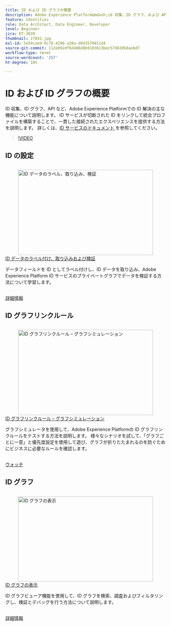 ```yaml
---
title: ID および ID グラフの概要
description: Adobe Experience Platform&mdash;id 収集、ID グラフ、および API における ID 解決の主な機能について説明します。 ID サービスが切断された ID をリンクして統合プロファイルを構築することで、一貫した接続されたエクスペリエンスを提供する方法を説明します。
feature: Identities
role: Data Architect, Data Engineer, Developer
level: Beginner
jira: KT-3039
thumbnail: 27841.jpg
exl-id: 5e54cae9-9c78-4296-a28a-d043570811d4
source-git-commit: 112e092df6d486d8b9103013bec57d820b8ae6d7
workflow-type: tm+mt
source-wordcount: '257'
ht-degree: 10%

---
```


# ID および ID グラフの概要

ID 収集、ID グラフ、API など、Adobe Experience Platformでの ID 解決の主な機能について説明します。 ID サービスが切断された ID をリンクして統合プロファイルを構築することで、一貫した接続されたエクスペリエンスを提供する方法を説明します。 詳しくは、[ID サービスのドキュメント ](https://experienceleague.adobe.com/docs/experience-platform/identity/home.html?lang=ja) を参照してください。

>[!VIDEO](https://video.tv.adobe.com/v/3422774?learn=on&enablevpops&captions=jpn)

## ID の設定

<!-- CARDS
* label-ingest-and-verify-identity-data.md
-->
<!-- START CARDS HTML - DO NOT MODIFY BY HAND -->
<div class="columns">
    <div class="column is-half-tablet is-half-desktop is-one-third-widescreen" aria-label="Label, ingest, and verify identity data">
        <div class="card" style="height: 100%; display: flex; flex-direction: column; height: 100%;">
            <div class="card-image">
                <figure class="image x-is-16by9">
                    <a href="label-ingest-and-verify-identity-data.md" title="ID データのラベル、取り込み、検証" target="_blank" rel="referrer">
                        <img class="is-bordered-r-small" src="https://video.tv.adobe.com/v/31658?format=jpeg&nocache=1740414775790&captions=jpn" alt="ID データのラベル、取り込み、検証"
                             style="width: 100%; aspect-ratio: 16 / 9; object-fit: cover; overflow: hidden; display: block; margin: auto;">
                    </a>
                </figure>
            </div>
            <div class="card-content is-padded-small" style="display: flex; flex-direction: column; flex-grow: 1; justify-content: space-between;">
                <div class="top-card-content">
                    <p class="headline is-size-6 has-text-weight-bold">
                        <a href="label-ingest-and-verify-identity-data.md" target="_blank" rel="referrer" title="ID データのラベル、取り込み、検証">ID データのラベル付け、取り込みおよび検証 </a>
                    </p>
                    <p class="is-size-6">データフィールドを ID としてラベル付けし、ID データを取り込み、Adobe Experience Platform ID サービスのプライベートグラフでデータを検証する方法について学習します。</p>
                </div>
                <a href="label-ingest-and-verify-identity-data.md" target="_blank" rel="referrer" class="spectrum-Button spectrum-Button--outline spectrum-Button--primary spectrum-Button--sizeM" style="align-self: flex-start; margin-top: 1rem;">
                    <span class="spectrum-Button-label has-no-wrap has-text-weight-bold"> 詳細情報 </span>
                </a>
            </div>
        </div>
    </div>
</div>
<!-- END CARDS HTML - DO NOT MODIFY BY HAND -->

## ID グラフリンクルール

<!-- CARDS
* identity-graph-linking-rules/graph-simulation.md
-->
<!-- START CARDS HTML - DO NOT MODIFY BY HAND -->
<div class="columns">
    <div class="column is-half-tablet is-half-desktop is-one-third-widescreen" aria-label="Identity graph linking rules - Graph Simulation">
        <div class="card" style="height: 100%; display: flex; flex-direction: column; height: 100%;">
            <div class="card-image">
                <figure class="image x-is-16by9">
                    <a href="identity-graph-linking-rules/graph-simulation.md" title="ID グラフリンクルール – グラフシミュレーション" target="_blank" rel="referrer">
                        <img class="is-bordered-r-small" src="https://video.tv.adobe.com/v/3444044/?format=jpeg&nocache=1740414776009&captions=jpn" alt="ID グラフリンクルール – グラフシミュレーション"
                             style="width: 100%; aspect-ratio: 16 / 9; object-fit: cover; overflow: hidden; display: block; margin: auto;">
                    </a>
                </figure>
            </div>
            <div class="card-content is-padded-small" style="display: flex; flex-direction: column; flex-grow: 1; justify-content: space-between;">
                <div class="top-card-content">
                    <p class="headline is-size-6 has-text-weight-bold">
                        <a href="identity-graph-linking-rules/graph-simulation.md" target="_blank" rel="referrer" title="ID グラフリンクルール – グラフシミュレーション">ID グラフリンクルール – グラフシミュレーション </a>
                    </p>
                    <p class="is-size-6">グラフシミュレータを使用して、Adobe Experience Platformの ID グラフリンクルールをテストする方法を説明します。 様々なシナリオを試して、「グラフごとに一意」と優先度設定を使用して遊び、グラフが折りたたまれるのを防ぐためにビジネスに必要なルールを確認します。</p>
                </div>
                <a href="identity-graph-linking-rules/graph-simulation.md" target="_blank" rel="referrer" class="spectrum-Button spectrum-Button--outline spectrum-Button--primary spectrum-Button--sizeM" style="align-self: flex-start; margin-top: 1rem;">
                    <span class="spectrum-Button-label has-no-wrap has-text-weight-bold"> ウォッチ </span>
                </a>
            </div>
        </div>
    </div>
</div>
<!-- END CARDS HTML - DO NOT MODIFY BY HAND -->

## ID グラフ

<!-- CARDS
* view-identity-graphs.md
-->
<!-- START CARDS HTML - DO NOT MODIFY BY HAND -->
<div class="columns">
    <div class="column is-half-tablet is-half-desktop is-one-third-widescreen" aria-label="View Identity Graphs">
        <div class="card" style="height: 100%; display: flex; flex-direction: column; height: 100%;">
            <div class="card-image">
                <figure class="image x-is-16by9">
                    <a href="view-identity-graphs.md" title="ID グラフの表示" target="_blank" rel="referrer">
                        <img class="is-bordered-r-small" src="https://video.tv.adobe.com/v/345656?format=jpeg&nocache=1740414776113&captions=jpn" alt="ID グラフの表示"
                             style="width: 100%; aspect-ratio: 16 / 9; object-fit: cover; overflow: hidden; display: block; margin: auto;">
                    </a>
                </figure>
            </div>
            <div class="card-content is-padded-small" style="display: flex; flex-direction: column; flex-grow: 1; justify-content: space-between;">
                <div class="top-card-content">
                    <p class="headline is-size-6 has-text-weight-bold">
                        <a href="view-identity-graphs.md" target="_blank" rel="referrer" title="ID グラフの表示">ID グラフの表示 </a>
                    </p>
                    <p class="is-size-6">ID グラフビューア機能を使用して、ID グラフを検索、調査およびフィルタリングし、検証とデバッグを行う方法について説明します。</p>
                </div>
                <a href="view-identity-graphs.md" target="_blank" rel="referrer" class="spectrum-Button spectrum-Button--outline spectrum-Button--primary spectrum-Button--sizeM" style="align-self: flex-start; margin-top: 1rem;">
                    <span class="spectrum-Button-label has-no-wrap has-text-weight-bold"> 詳細情報 </span>
                </a>
            </div>
        </div>
    </div>
</div>
<!-- END CARDS HTML - DO NOT MODIFY BY HAND -->
